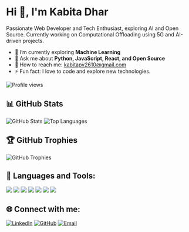 # Hi 👋, I'm Kabita Dhar

Passionate Web Developer and Tech Enthusiast, exploring AI and Open Source.
Currently working on Computational Offloading using 5G and AI-driven projects.

- 🌱 I’m currently exploring **Machine Learning**
- 💬 Ask me about **Python, JavaScript, React, and Open Source**
- 💌 How to reach me: [kabitapv2610@gmail.com](mailto:your-email@example.com)
- ⚡ Fun fact: I love to code and explore new technologies.

![Profile views](https://komarev.com/ghpvc/?username=kavita02-ctrl&label=Profile%20views&color=0e75b6&style=flat)

## 📊 GitHub Stats
![GitHub Stats](https://github-readme-stats.vercel.app/api?username=kavita02-ctrl&show_icons=true&theme=dark)
![Top Languages](https://github-readme-stats.vercel.app/api/top-langs/?username=kavita02-ctrl&layout=compact&theme=dark)

## 🏆 GitHub Trophies
![GitHub Trophies](https://github-profile-trophy.vercel.app/?username=kavita02-ctrl&theme=onedark&no-bg=true&margin-w=4)

## 🚀 Languages and Tools:
<p>
   <img src="https://img.shields.io/badge/-Python-blue?style=flat&logo=python" />
   <img src="https://img.shields.io/badge/-JavaScript-yellow?style=flat&logo=javascript" />
   <img src="https://img.shields.io/badge/-React-blue?style=flat&logo=react" />
   <img src="https://img.shields.io/badge/-Node.js-green?style=flat&logo=node.js" />
   <img src="https://img.shields.io/badge/-Linux-black?style=flat&logo=linux" />
   <img src="https://img.shields.io/badge/-MySQL-orange?style=flat&logo=mysql" />
   <img src="https://img.shields.io/badge/-Flask-gray?style=flat&logo=flask" />
</p>

## 🌐 Connect with me:
[![LinkedIn](https://img.shields.io/badge/-LinkedIn-blue?style=flat&logo=linkedin)](https://www.linkedin.com/in/kavita-dhar-5707a6228/)
[![GitHub](https://img.shields.io/badge/-GitHub-black?style=flat&logo=github)](https://github.com/kavita02-ctrl)
[![Email](https://img.shields.io/badge/-Gmail-red?style=flat&logo=gmail)](mailto:kabitapv2610@gmail.com)
